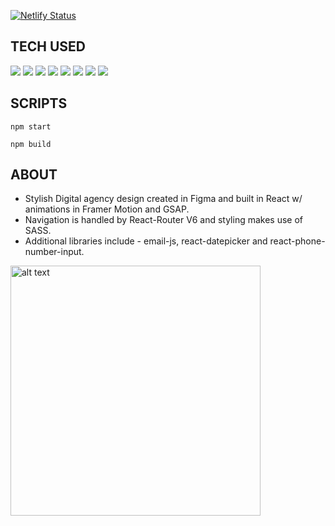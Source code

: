 [![Netlify Status](https://api.netlify.com/api/v1/badges/cf3b3f4c-2893-4c30-81fe-eaa7181f6603/deploy-status)](https://app.netlify.com/sites/kokonoka/deploys)

## TECH USED

<div>
    <img src="https://img.shields.io/badge/-ReactJS-61DAFB?logo=react&logoColor=white&style=for-the-badge" />
    <img src="https://img.shields.io/badge/-React%20Router-CA4245?logo=react-router&logoColor=white&style=for-the-badge" />
    <img src="https://img.shields.io/badge/-GSAP-88CE02?logo=greensock&logoColor=white&style=for-the-badge" />
    <img src="https://img.shields.io/badge/-SASS-CC6699?logo=sass&logoColor=white&style=for-the-badge" />
    <img src="https://img.shields.io/badge/-HTML5-E34F26?logo=HTML5&logoColor=white&style=for-the-badge" />
    <img src="https://img.shields.io/badge/-Font%20Awesome-528DD7?logo=font-awesome&logoColor=white&style=for-the-badge" />
    <img src="https://img.shields.io/badge/-GitHub-181717?logo=github&logoColor=white&style=for-the-badge" />
    <img src="https://img.shields.io/badge/-Netlify-00C7B7?logo=netlify&logoColor=white&style=for-the-badge" />
</div>

## SCRIPTS

`npm start`

`npm build`

## ABOUT

-   Stylish Digital agency design created in Figma and built in React w/ animations in Framer Motion and GSAP.
-   Navigation is handled by React-Router V6 and styling makes use of SASS.
-   Additional libraries include - email-js, react-datepicker and react-phone-number-input.

<img src="https://i.ibb.co/qsLK5F0/kokonoka.gif" alt="alt text" width="400"/>
